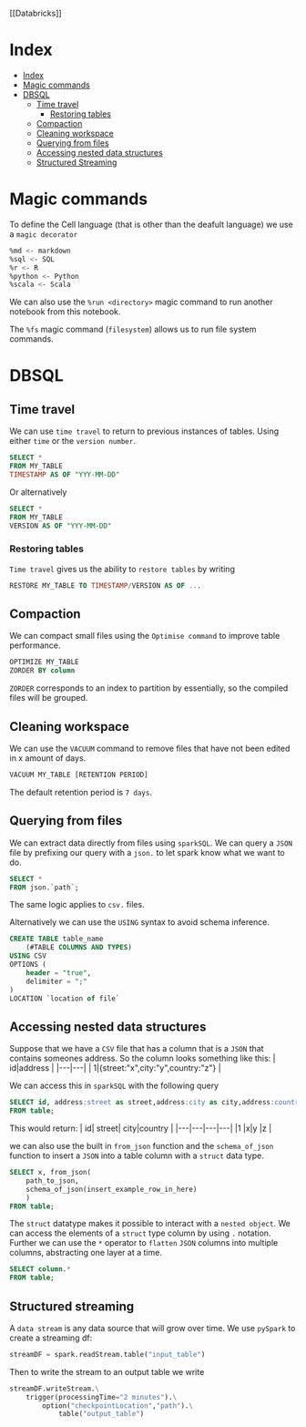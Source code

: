 [[Databricks]]

# Index

- [Index](#index)
- [Magic commands](#magic-commands)
- [DBSQL](#dbsql)
  - [Time travel](#time-travel)
    - [Restoring tables](#restoring-tables)
  - [Compaction](#compaction)
  - [Cleaning workspace](#cleaning-workspace)
  - [Querying from files](#querying-from-files)
  - [Accessing nested data structures](#accessing-nested-data-structures)
  - [Structured Streaming](#structured-streaming)

# Magic commands

To define the Cell language (that is other than the deafult language) we use a `magic decorator`

```sh
%md <- markdown
%sql <- SQL
%r <- R
%python <- Python
%scala <- Scala
```

We can also use the `%run <directory>` magic command to run another notebook from this notebook.

The `%fs` magic command (`filesystem`) allows us to run file system commands.

# DBSQL

## Time travel

We can use `time travel` to return to previous instances of tables. Using either `time` or the `version number`.

```SQL
SELECT *
FROM MY_TABLE
TIMESTAMP AS OF "YYY-MM-DD"
```

Or alternatively

```SQL
SELECT *
FROM MY_TABLE
VERSION AS OF "YYY-MM-DD"
```

### Restoring tables

`Time travel` gives us the ability to `restore tables` by writing

```SQL
RESTORE MY_TABLE TO TIMESTAMP/VERSION AS OF ...
```

## Compaction

We can compact small files using the `Optimise command` to improve table performance.

```SQL
OPTIMIZE MY_TABLE
ZORDER BY column
```

`ZORDER` corresponds to an index to partition by essentially, so the compiled files will be grouped.

## Cleaning workspace

We can use the `VACUUM` command to remove files that have not been edited in x amount of days.

```SQL
VACUUM MY_TABLE [RETENTION PERIOD]
```

The default retention period is `7 days`.

## Querying from files

We can extract data directly from files using `sparkSQL`. We can query a `JSON` file by prefixing our query with a `json.` to let spark know what we want to do.

```SQL
SELECT *
FROM json.`path`;
```

The same logic applies to `csv.` files.

Alternatively we can use the `USING` syntax to avoid schema inference.

```SQL
CREATE TABLE table_name
	(#TABLE COLUMNS AND TYPES)
USING CSV
OPTIONS (
	header = "true",
	delimiter = ";"
)
LOCATION `location of file`
```

## Accessing nested data structures

Suppose that we have a `CSV` file that has a column that is a `JSON` that contains someones address. So the column looks something like this:
| id|address |
|---|---|
| 1|{street:"x",city:"y",country:"z"} |

We can access this in `sparkSQL` with the following query

```SQL
SELECT id, address:street as street,address:city as city,address:country as country
FROM table;
```

This would return:
| id| street| city|country |
|---|---|---|---|
|1 |x|y |z |

we can also use the built in `from_json` function and the `schema_of_json` function to insert a `JSON` into a table column with a `struct` data type.

```SQL
SELECT x, from_json(
	path_to_json,
	schema_of_json(insert_example_row_in_here)
	)
FROM table;
```

The `struct` datatype makes it possible to interact with a `nested object`. We can access the elements of a `struct` type column by using `.` notation. Further we can use the `*` operator to `flatten` `JSON` columns into multiple columns, abstracting one layer at a time.

```SQL
SELECT column.*
FROM table;
```

## Structured streaming

A `data stream` is any data source that will grow over time. We use `pySpark` to create a streaming df:

```python
streamDF = spark.readStream.table("input_table")
```

Then to write the stream to an output table we write

```python 
streamDF.writeStream.\
	trigger(processingTime="2 minutes").\
		option("checkpointLocation","path").\
			table("output_table")
```
